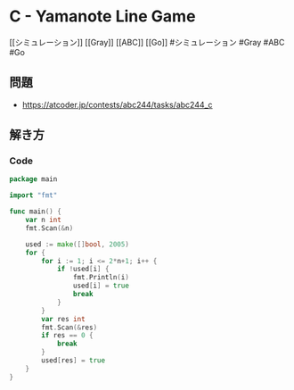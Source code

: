 # C - Yamanote Line Game
[[シミュレーション]] [[Gray]] [[ABC]] [[Go]]
#シミュレーション #Gray #ABC #Go 

## 問題
- https://atcoder.jp/contests/abc244/tasks/abc244_c

## 解き方
### Code
```go
package main

import "fmt"

func main() {
	var n int
	fmt.Scan(&n)

	used := make([]bool, 2005)
	for {
		for i := 1; i <= 2*n+1; i++ {
			if !used[i] {
				fmt.Println(i)
				used[i] = true
				break
			}
		}
		var res int
		fmt.Scan(&res)
		if res == 0 {
			break
		}
		used[res] = true
	}
}
```